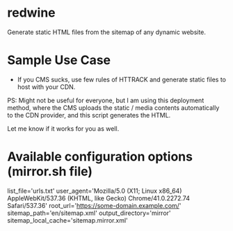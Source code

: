 # redwine
Generate static HTML files from the sitemap of any dynamic website.

# Sample Use Case
* If you CMS sucks, use few rules of HTTRACK and generate static files to host with your CDN.

PS: Might not be useful for everyone, but I am using this deployment method, where the CMS uploads the static / media contents automatically to the CDN provider, and this script generates the HTML.

Let me know if it works for you as well. 

# Available configuration options (mirror.sh file)
  list_file='urls.txt'
  user_agent='Mozilla/5.0 (X11; Linux x86_64) AppleWebKit/537.36 (KHTML, like Gecko) Chrome/41.0.2272.74 Safari/537.36'
  root_url='https://some-domain.example.com/'
  sitemap_path='en/sitemap.xml'
  output_directory='mirror'
  sitemap_local_cache='sitemap.mirror.xml'
